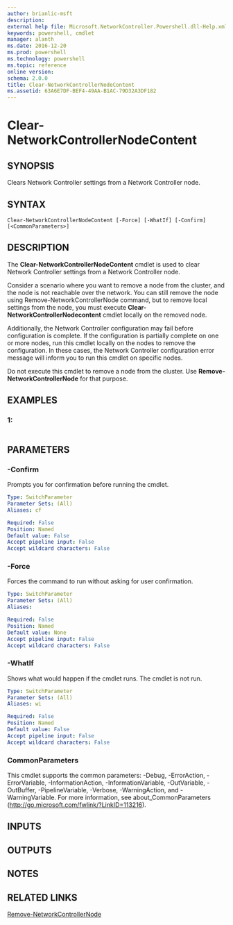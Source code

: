 ```yaml
---
author: brianlic-msft
description: 
external help file: Microsoft.NetworkController.Powershell.dll-Help.xml
keywords: powershell, cmdlet
manager: alanth
ms.date: 2016-12-20
ms.prod: powershell
ms.technology: powershell
ms.topic: reference
online version: 
schema: 2.0.0
title: Clear-NetworkControllerNodeContent
ms.assetid: 63A6E7DF-BEF4-49AA-B1AC-79D32A3DF182
---
```


# Clear-NetworkControllerNodeContent

## SYNOPSIS
Clears Network Controller settings from a Network Controller node.

## SYNTAX

```
Clear-NetworkControllerNodeContent [-Force] [-WhatIf] [-Confirm] [<CommonParameters>]
```

## DESCRIPTION
The **Clear-NetworkControllerNodeContent** cmdlet is used to clear Network Controller settings from a Network Controller node.

Consider a scenario where you want to remove a node from the cluster, and the node is not reachable over the network.
You can still remove the node using Remove-NetworkControllerNode command, but to remove local settings from the node, you must execute **Clear-NetworkControllerNodecontent** cmdlet locally on the removed node.

Additionally, the Network Controller configuration may fail before configuration is complete.
If the configuration is partially complete on one or more nodes, run this cmdlet locally on the nodes to remove the configuration.
In these cases, the Network Controller configuration error message will inform you to run this cmdlet on specific nodes.

Do not execute this cmdlet to remove a node from the cluster.
Use **Remove-NetworkControllerNode** for that purpose.

## EXAMPLES

### 1:
```

```

## PARAMETERS

### -Confirm
Prompts you for confirmation before running the cmdlet.

```yaml
Type: SwitchParameter
Parameter Sets: (All)
Aliases: cf

Required: False
Position: Named
Default value: False
Accept pipeline input: False
Accept wildcard characters: False
```

### -Force
Forces the command to run without asking for user confirmation.

```yaml
Type: SwitchParameter
Parameter Sets: (All)
Aliases: 

Required: False
Position: Named
Default value: None
Accept pipeline input: False
Accept wildcard characters: False
```

### -WhatIf
Shows what would happen if the cmdlet runs.
The cmdlet is not run.

```yaml
Type: SwitchParameter
Parameter Sets: (All)
Aliases: wi

Required: False
Position: Named
Default value: False
Accept pipeline input: False
Accept wildcard characters: False
```

### CommonParameters
This cmdlet supports the common parameters: -Debug, -ErrorAction, -ErrorVariable, -InformationAction, -InformationVariable, -OutVariable, -OutBuffer, -PipelineVariable, -Verbose, -WarningAction, and -WarningVariable. For more information, see about_CommonParameters (http://go.microsoft.com/fwlink/?LinkID=113216).

## INPUTS

## OUTPUTS

## NOTES

## RELATED LINKS

[Remove-NetworkControllerNode](./Remove-NetworkControllerNode.md)

